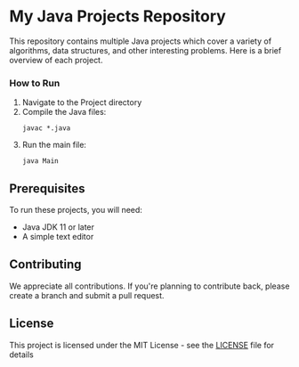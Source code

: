 # My Java Projects Repository

This repository contains multiple Java projects which cover a variety of algorithms, data structures, and other interesting problems. Here is a brief overview of each project.



### How to Run

1. Navigate to the Project directory
2. Compile the Java files:
    ```shell
    javac *.java
    ```
3. Run the main file:
    ```shell
    java Main
    ```



## Prerequisites

To run these projects, you will need:

- Java JDK 11 or later
- A simple text editor

## Contributing

We appreciate all contributions. If you're planning to contribute back, please create a branch and submit a pull request.

## License

This project is licensed under the MIT License - see the [LICENSE](LICENSE) file for details
